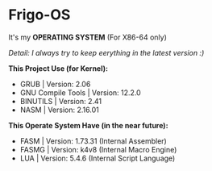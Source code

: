 # Frigo-OS
It's my **OPERATING SYSTEM** (For X86-64 only)

*Detail: I always try to keep eerything in the latest version :)*

**This Project Use (for Kernel):**
 - GRUB | Version: 2.06
 - GNU Compile Tools | Version: 12.2.0
 - BINUTILS | Version: 2.41
 - NASM | Version: 2.16.01

**This Operate System Have (in the near future):**
 - FASM | Version: 1.73.31 (Internal Assembler)
 - FASMG | Version: k4v8 (Internal Macro Engine)
 - LUA | Version: 5.4.6 (Internal Script Language)
